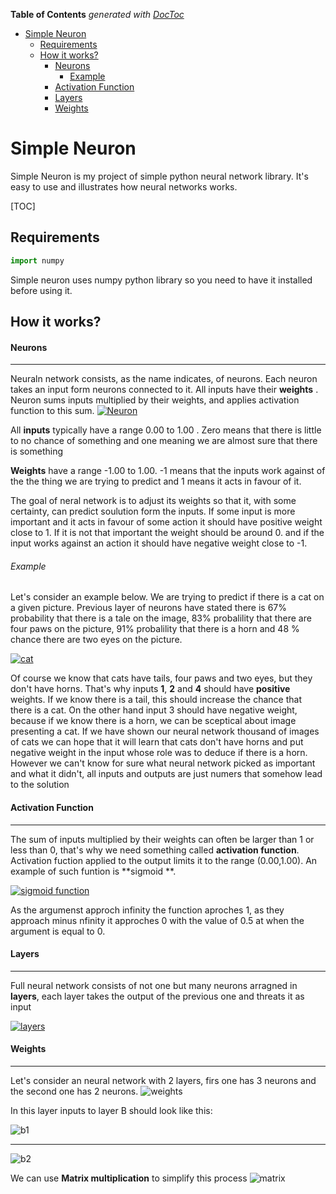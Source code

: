 <!-- START doctoc generated TOC please keep comment here to allow auto update -->
<!-- DON'T EDIT THIS SECTION, INSTEAD RE-RUN doctoc TO UPDATE -->
**Table of Contents**  *generated with [DocToc](https://github.com/thlorenz/doctoc)*

- [Simple Neuron](#simple-neuron)
  - [Requirements](#requirements)
  - [How it works?](#how-it-works)
      - [Neurons](#neurons)
          - [Example](#example)
      - [Activation Function](#activation-function)
      - [Layers](#layers)
      - [Weights](#weights)

<!-- END doctoc generated TOC please keep comment here to allow auto update -->

# Simple Neuron

Simple Neuron is my project of simple python neural network library. It's easy to use and illustrates how neural networks works.

[TOC]

## Requirements

```python
import numpy
```

Simple neuron uses numpy python library so you need to have it installed before using it.

## How it works?


#### Neurons

------------


Neuraln network consists, as the name indicates, of neurons. Each neuron takes an input form neurons connected to it. All inputs have their **weights** . Neuron sums inputs multiplied by their weights, and applies activation function to this sum.
[![Neuron](https://i.imgur.com/PqtErEy.png "Neuron")](https://i.imgur.com/PqtErEy.png "Neuron")

All **inputs** typically have a range 0.00 to 1.00 . Zero means that there is little to no chance of something and one meaning we are almost sure that there is something

**Weights** have a range -1.00 to 1.00. -1 means that the inputs work against of the the thing we are trying to predict and 1 means it acts in favour of it.

The goal of neral network is to adjust its weights so that it, with some certainty, can predict soulution form the inputs. If some input is  more important and it acts in favour of some action it should have positive weight close to 1. If it is not that important the weight should be around 0. and if the input works against an action it should have negative weight close to -1.

###### Example

Let's consider an example below. We are trying to predict if there is a cat on a given picture. Previous layer of neurons have stated there is 67% probability that there is a tale on the image, 83% probalility that there are four paws on the picture, 91% probalility that there is a horn and 48 % chance there are two eyes on the picture.

[![cat](https://i.imgur.com/AkMXLMg.png "cat")](https://i.imgur.com/AkMXLMg.png "cat")

Of course we know that cats have tails, four paws and two eyes, but they don't have horns. That's why inputs  **1**, **2** and **4** should have **positive** weights. If we know there is a tail, this should increase the chance that there is a cat. On the other hand input 3 should have negative weight, because if we know there is a horn, we can be sceptical about image presenting a cat. If we have shown our neural network thousand of images of cats we can hope that it will learn that cats don't have horns and put negative weight in the input whose role was to deduce if there is a horn. However we can't know for sure what neural network picked as important and what it didn't, all inputs and outputs are just numers that somehow lead to the solution

#### Activation Function

------------
The sum of inputs multiplied by their weights can often be larger than 1 or less than 0, that's why we need something called **activation function**. Activation fuction applied to the output limits it to the range (0.00,1.00). An example of such funtion is **sigmoid **.

[![sigmoid function](https://i.imgur.com/FHlAJ2r.png "sigmoid function")](https://i.imgur.com/FHlAJ2r.png "sigmoid function")

As the argumenst approch infinity the function aproches 1, as they approach minus nfinity it approches 0 with the value of 0.5 at when the argument is equal to 0.

#### Layers
------------

Full neural network consists of not one but many neurons arragned in **layers**, each layer takes the  output of the previous one and threats it as input 

[![layers](https://i.imgur.com/njeYOhI.png "layers")](https://i.imgur.com/njeYOhI.png "layers")


#### Weights
------------
Let's consider an neural network with 2 layers, firs one has 3 neurons and the second one has 2 neurons.
![weights](https://i.imgur.com/YHD5ROU.png)

In this layer inputs to layer B should look like this:

![b1](https://i.imgur.com/v9xTCPN.png)

- - -
![b2](https://i.imgur.com/ESwR61r.png)

We can use **Matrix multiplication** to simplify this process
![matrix](https://i.imgur.com/j272ldD.png)